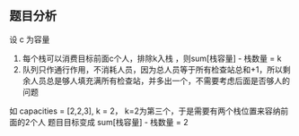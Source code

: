 ## 题目分析
设 c 为容量
1. 每个栈可以消费目标前面c个人，排除k入栈 ，则sum[栈容量] - 栈数量  =  k
2. 队列只作通行作用，不消耗人员，因为总人员等于所有检查站总和+1，所以剩余人员总是够人填充满所有检查站，并多出一个，不需要考虑后面是否够人的问题

如 capacities = [2,2,3], k = 2，
k=2为第三个，于是需要有两个栈位置来容纳前面的2个人
题目目标变成 sum[栈容量] - 栈数量  =  2
